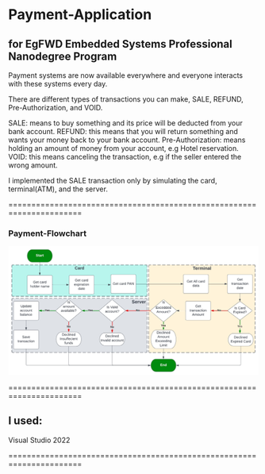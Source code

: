 # Payment-Application
## for EgFWD Embedded Systems Professional Nanodegree Program

Payment systems are now available everywhere and everyone interacts with these systems every day.

There are different types of transactions you can make, SALE, REFUND, Pre-Authorization, and VOID.

SALE: means to buy something and its price will be deducted from your bank account. REFUND: this means
that you will return something and wants your money back to your bank account. 
Pre-Authorization: means holding an amount of money from your account, e.g Hotel reservation.
VOID: this means canceling the transaction, e.g if the seller entered the wrong amount.

I implemented the SALE transaction only by simulating the card, terminal(ATM), and the server.

======================================================================

### Payment-Flowchart

![Payment-Flowchart](payment-flowchart.jpeg)

======================================================================

## I used:
Visual Studio 2022

======================================================================

